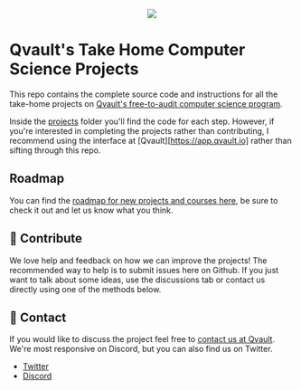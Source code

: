 <p align="center">
  <img src="logo.png">
</p>

# Qvault's Take Home Computer Science Projects

This repo contains the complete source code and instructions for all the take-home projects on [Qvault's free-to-audit computer science program](https://qvault.io). 

Inside the [projects](projects) folder you'll find the code for each step. However, if you're interested in completing the projects rather than contributing, I recommend using the interface at [Qvault][https://app.qvault.io] rather than sifting through this repo.

## Roadmap

You can find the [roadmap for new projects and courses here](https://github.com/qvault/curriculum), be sure to check it out and let us know what you think.

## 👏 Contribute

We love help and feedback on how we can improve the projects! The recommended way to help is to submit issues here on Github. If you just want to talk about some ideas, use the discussions tab or contact us directly using one of the methods below.

## 💬 Contact

If you would like to discuss the project feel free to [contact us at Qvault](https://qvault.io/contact/). We're most responsive on Discord, but you can also find us on Twitter.

* [Twitter](https://twitter.com/q_vault)
* [Discord](https://discord.com/invite/HxuxE6Nv)
